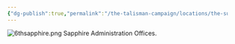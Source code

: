 ```yaml
---
{"dg-publish":true,"permalink":"/the-talisman-campaign/locations/the-sunken-spire/levels-players/6th/","noteIcon":""}
---
```


![6thsapphire.png](/img/user/The%20Talisman%20Campaign/Locations/The%20Sunken%20Spire/Levels%20(Players)/6thsapphire.png)
Sapphire Administration Offices. 